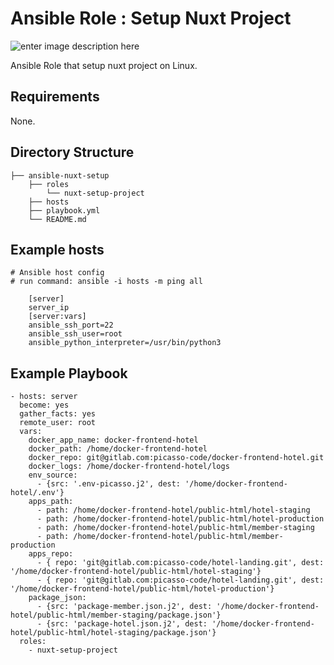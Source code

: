 # Ansible Role : Setup Nuxt Project

![enter image description here](https://miro.medium.com/max/798/1*EWDEUt0fqsmRgpYGFOOMew.png)

Ansible Role that setup nuxt project on Linux.

## Requirements

None.

## Directory Structure

    ├── ansible-nuxt-setup
        ├── roles
            └── nuxt-setup-project
        ├── hosts
        ├── playbook.yml
        └── README.md

## Example hosts

    # Ansible host config
    # run command: ansible -i hosts -m ping all
    
        [server]
        server_ip
        [server:vars]
        ansible_ssh_port=22
        ansible_ssh_user=root
        ansible_python_interpreter=/usr/bin/python3

## Example Playbook

    - hosts: server
      become: yes
      gather_facts: yes
      remote_user: root
      vars:
        docker_app_name: docker-frontend-hotel
        docker_path: /home/docker-frontend-hotel
        docker_repo: git@gitlab.com:picasso-code/docker-frontend-hotel.git
        docker_logs: /home/docker-frontend-hotel/logs
        env_source: 
          - {src: '.env-picasso.j2', dest: '/home/docker-frontend-hotel/.env'}
        apps_path: 
          - path: /home/docker-frontend-hotel/public-html/hotel-staging
          - path: /home/docker-frontend-hotel/public-html/hotel-production
          - path: /home/docker-frontend-hotel/public-html/member-staging
          - path: /home/docker-frontend-hotel/public-html/member-production
        apps_repo: 
          - { repo: 'git@gitlab.com:picasso-code/hotel-landing.git', dest: '/home/docker-frontend-hotel/public-html/hotel-staging'}
          - { repo: 'git@gitlab.com:picasso-code/hotel-landing.git', dest: '/home/docker-frontend-hotel/public-html/hotel-production'}
        package_json:
          - {src: 'package-member.json.j2', dest: '/home/docker-frontend-hotel/public-html/member-staging/package.json'}
          - {src: 'package-hotel.json.j2', dest: '/home/docker-frontend-hotel/public-html/hotel-staging/package.json'}
      roles:
        - nuxt-setup-project
